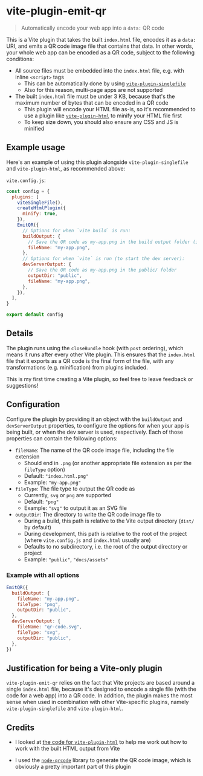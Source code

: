 # vite-plugin-emit-qr

> Automatically encode your web app into a `data:` QR code

This is a Vite plugin that takes the built `index.html` file, encodes it as a `data:` URI, and emits a QR code image file that contains that data. In other words, your whole web app can be encoded as a QR code, subject to the following conditions:

- All source files must be embedded into the `index.html` file, e.g. with inline `<script>` tags
  - This can be automatically done by using [`vite-plugin-singlefile`](https://www.npmjs.com/package/vite-plugin-singlefile)
  - Also for this reason, multi-page apps are not supported
- The built `index.html` file must be under 3 KB, because that's the maximum number of bytes that can be encoded in a QR code
  - This plugin will encode your HTML file as-is, so it's recommended to use a plugin like [`vite-plugin-html`](https://github.com/vbenjs/vite-plugin-html) to minify your HTML file first
  - To keep size down, you should also ensure any CSS and JS is minified

## Example usage

Here's an example of using this plugin alongside `vite-plugin-singlefile` and `vite-plugin-html`, as recommended above:

`vite.config.js`:

```js
const config = {
  plugins: [
    viteSingleFile(),
    createHtmlPlugin({
      minify: true,
    }),
    EmitQR({
      // Options for when `vite build` is run:
      buildOutput: {
        // Save the QR code as my-app.png in the build output folder (i.e. dist/)
        fileName: "my-app.png",
      },
      // Options for when `vite` is run (to start the dev server):
      devServerOutput: {
        // Save the QR code as my-app.png in the public/ folder
        outputDir: "public",
        fileName: "my-app.png",
      },
    }),
  ],
}

export default config
```

## Details

The plugin runs using the `closeBundle` hook (with `post` ordering), which means it runs after every other Vite plugin. This ensures that the `index.html` file that it exports as a QR code is the final form of the file, with any transformations (e.g. minification) from plugins included.

This is my first time creating a Vite plugin, so feel free to leave feedback or suggestions!

## Configuration

Configure the plugin by providing it an object with the `buildOutput` and `devServerOutput` properties, to configure the options for when your app is being built, or when the dev server is used, respectively. Each of those properties can contain the following options:

- `fileName`: The name of the QR code image file, including the file extension
  - Should end in `.png` (or another appropriate file extension as per the `fileType` option)
  - Default: `"index.html.png"`
  - Example: `"my-app.png"`
- `fileType`: The file type to output the QR code as
  - Currently, `svg` or `png` are supported
  - Default: `"png"`
  - Example: `"svg"` to output it as an SVG file
- `outputDir`: The directory to write the QR code image file to
  - During a build, this path is relative to the Vite output directory (`dist/` by default)
  - During development, this path is relative to the root of the project (where `vite.config.js` and `index.html` usually are)
  - Defaults to no subdirectory, i.e. the root of the output directory or project
  - Example: `"public"`, `"docs/assets"`

### Example with all options

```js
EmitQR({
  buildOutput: {
    fileName: "my-app.png",
    fileType: "png",
    outputDir: "public",
  },
  devServerOutput: {
    fileName: "qr-code.svg",
    fileType: "svg",
    outputDir: "public",
  },
})
```

## Justification for being a Vite-only plugin

`vite-plugin-emit-qr` relies on the fact that Vite projects are based around a single `index.html` file, because it's designed to encode a single file (with the code for a web app) into a QR code. In addition, the plugin makes the most sense when used in combination with other Vite-specific plugins, namely `vite-plugin-singlefile` and `vite-plugin-html`.

## Credits

- I looked at [the code for `vite-plugin-html`](https://github.com/vbenjs/vite-plugin-html/blob/main/packages/core/src/htmlPlugin.ts) to help me work out how to work with the built HTML output from Vite
<!-- - Also thank you to `vite-plugin-html` for helping me discover the `html-minifier-terser` library
- The [`html-minifier-terser`](https://www.npmjs.com/package/html-minifier-terser) library let me easily add HTML minification support to this plugin -->
- I used the [`node-qrcode`](https://www.npmjs.com/package/qrcode) library to generate the QR code image, which is obviously a pretty important part of this plugin
